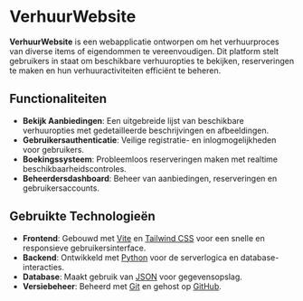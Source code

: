 # VerhuurWebsite

**VerhuurWebsite** is een webapplicatie ontworpen om het verhuurproces van diverse items of eigendommen te vereenvoudigen. Dit platform stelt gebruikers in staat om beschikbare verhuuropties te bekijken, reserveringen te maken en hun verhuuractiviteiten efficiënt te beheren.

## Functionaliteiten

- **Bekijk Aanbiedingen**: Een uitgebreide lijst van beschikbare verhuuropties met gedetailleerde beschrijvingen en afbeeldingen.
- **Gebruikersauthenticatie**: Veilige registratie- en inlogmogelijkheden voor gebruikers.
- **Boekingssysteem**: Probleemloos reserveringen maken met realtime beschikbaarheidscontroles.
- **Beheerdersdashboard**: Beheer van aanbiedingen, reserveringen en gebruikersaccounts.

## Gebruikte Technologieën

- **Frontend**: Gebouwd met [Vite](https://vitejs.dev/) en [Tailwind CSS](https://tailwindcss.com/) voor een snelle en responsieve gebruikersinterface.
- **Backend**: Ontwikkeld met [Python](https://www.python.org/) voor de serverlogica en database-interacties.
- **Database**: Maakt gebruik van [JSON](https://www.json.org/) voor gegevensopslag.
- **Versiebeheer**: Beheerd met [Git](https://git-scm.com/) en gehost op [GitHub](https://github.com/).
